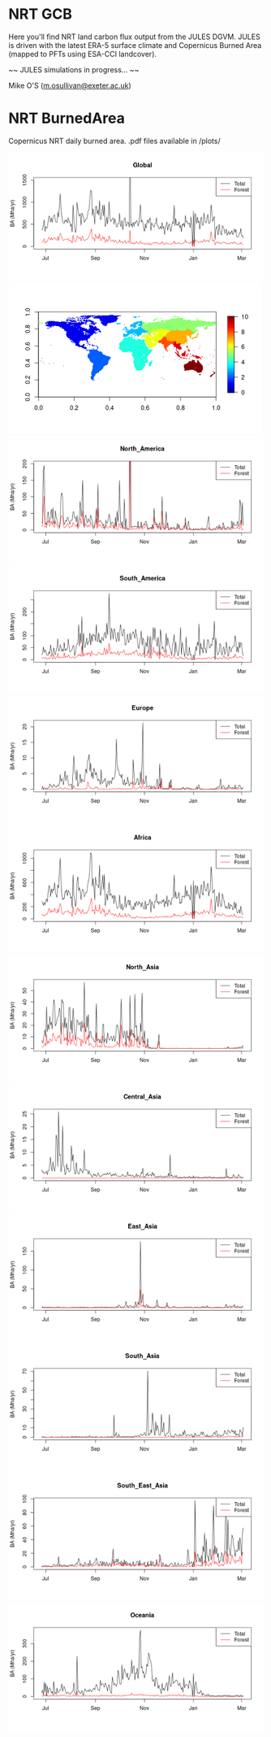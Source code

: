 # NRT GCB
Here you'll find NRT land carbon flux output from the JULES DGVM. JULES is driven with the latest ERA-5 surface climate and Copernicus Burned Area (mapped to PFTs using ESA-CCI landcover).

~~ JULES simulations in progress... ~~

Mike O'S (m.osullivan@exeter.ac.uk)

# NRT BurnedArea

Copernicus NRT daily burned area. 
.pdf files available in /plots/

![Global Burned Area](/plots/Daily_burned_area_global.png)
![Regions](/plots/Regions.png)
![North America Burned Area](/plots/Daily_burned_area_North_America.png)
![South America Burned Area](/plots/Daily_burned_area_South_America.png)
![Europe Burned Area](/plots/Daily_burned_area_Europe.png)
![Africa Burned Area](/plots/Daily_burned_area_Africa.png)
![North Asia Burned Area](/plots/Daily_burned_area_North_Asia.png)
![Central Asia Burned Area](/plots/Daily_burned_area_Central_Asia.png)
![East Asia Burned Area](/plots/Daily_burned_area_East_Asia.png)
![South Asia Burned Area](/plots/Daily_burned_area_South_Asia.png)
![Southeast Asia Burned Area](/plots/Daily_burned_area_South_East_Asia.png)
![Oceania Burned Area](/plots/Daily_burned_area_Oceania.png)
